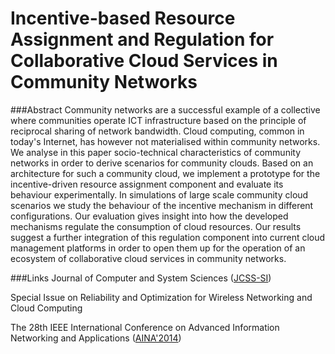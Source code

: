 
Incentive-based Resource Assignment and Regulation for Collaborative Cloud Services in Community Networks
================================

###Abstract
Community networks are a successful example of a collective where communities operate ICT infrastructure based on the principle of reciprocal sharing of network bandwidth. Cloud computing, common in today's Internet, has however not materialised within community networks. We analyse in this paper socio-technical characteristics of community networks in order to derive scenarios for community clouds. Based on an architecture for such a community cloud, we implement a prototype for the incentive-driven resource assignment component and evaluate its behaviour experimentally. In simulations of large scale community cloud scenarios we study the behaviour of the incentive mechanism in different configurations. Our evaluation gives insight into how the developed mechanisms regulate the consumption of cloud resources. Our results suggest a further integration of this regulation component into current cloud management platforms in order to open them up for the operation of an ecosystem of collaborative cloud services in community networks.

###Links
Journal of Computer and System Sciences ([JCSS-SI](http://voyager.ce.fit.ac.jp/conf/aina/2014/SI/SI-JCSS(AINA-2014)-CFP-V2-3.pdf))

Special Issue on Reliability and Optimization for Wireless Networking and Cloud Computing


The 28th IEEE International Conference on
Advanced Information Networking and Applications ([AINA'2014](http://voyager.ce.fit.ac.jp/conf/aina/2014/special-issues.html))
